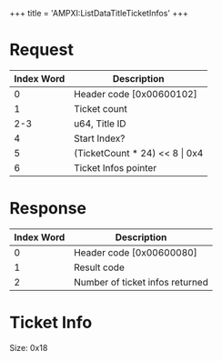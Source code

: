 +++
title = 'AMPXI:ListDataTitleTicketInfos'
+++

# Request

| Index Word | Description                       |
|------------|-----------------------------------|
| 0          | Header code \[0x00600102\]        |
| 1          | Ticket count                      |
| 2-3        | u64, Title ID                     |
| 4          | Start Index?                      |
| 5          | (TicketCount \* 24) \<\< 8 \| 0x4 |
| 6          | Ticket Infos pointer              |

# Response

| Index Word | Description                     |
|------------|---------------------------------|
| 0          | Header code \[0x00600080\]      |
| 1          | Result code                     |
| 2          | Number of ticket infos returned |

# Ticket Info

Size: 0x18